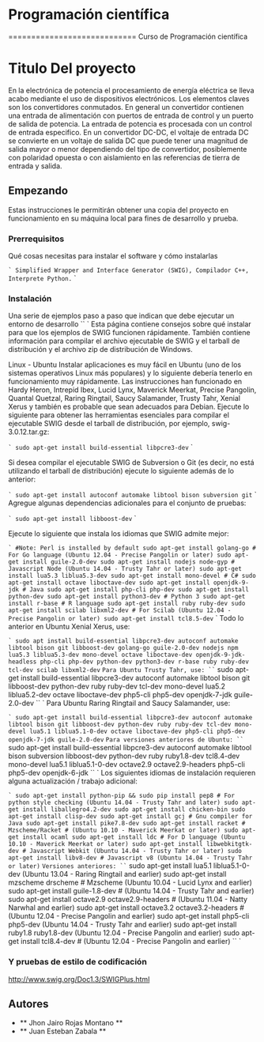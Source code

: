 # Programación científica
============================
Curso de Programación científica 



# Titulo Del proyecto

En la electrónica de potencia el procesamiento de energía eléctrica se lleva acabo mediante el uso de dispositivos electrónicos. Los elementos claves son los convertidores conmutados. En general un convertidor contienen una entrada de alimentación con puertos de entrada de control y un puerto de salida de potencia. La entrada de potencia es procesada con un control de entrada especifico. En un convertidor DC-DC, el voltaje de entrada DC se convierte en un voltaje de salida DC que puede tener una magnitud de salida mayor o menor dependiendo del tipo de convertidor, posiblemente con polaridad opuesta o con aislamiento en las referencias de tierra de entrada y salida.

## Empezando

Estas instrucciones le permitirán obtener una copia del proyecto en funcionamiento en su máquina local para fines de desarrollo y prueba.

### Prerrequisitos

Qué cosas necesitas para instalar el software y cómo instalarlas

`` `
Simplified Wrapper and Interface Generator (SWIG), Compilador C++, Interprete Python.
`` `

### Instalación

Una serie de ejemplos paso a paso que indican que debe ejecutar un entorno de desarrollo
`` `
Esta página contiene consejos sobre qué instalar para que los ejemplos de SWIG funcionen rápidamente. También contiene información para compilar el archivo ejecutable de SWIG y el tarball de distribución y el archivo zip de distribución de Windows.

Linux - Ubuntu
Instalar aplicaciones es muy fácil en Ubuntu (uno de los sistemas operativos Linux más populares) y lo siguiente debería tenerlo en funcionamiento muy rápidamente. Las instrucciones han funcionado en Hardy Heron, Intrepid Ibex, Lucid Lynx, Maverick Meerkat, Precise Pangolin, Quantal Quetzal, Raring Ringtail, Saucy Salamander, Trusty Tahr, Xenial Xerus y también es probable que sean adecuados para Debian. Ejecute lo siguiente para obtener las herramientas esenciales para compilar el ejecutable SWIG desde el tarball de distribución, por ejemplo, swig-3.0.12.tar.gz:

`` `
sudo apt-get install build-essential libpcre3-dev
`` `

Si desea compilar el ejecutable SWIG de Subversion o Git (es decir, no está utilizando el tarball de distribución) ejecute lo siguiente además de lo anterior:

`` `
sudo apt-get install autoconf automake libtool bison subversion git
`` `
Agregue algunas dependencias adicionales para el conjunto de pruebas:

`` `
sudo apt-get install libboost-dev
`` `

Ejecute lo siguiente que instala los idiomas que SWIG admite mejor:


`` `
#Note: Perl is installed by default
sudo apt-get install golang-go # For Go language (Ubuntu 12.04 - Precise Pangolin or later)
sudo apt-get install guile-2.0-dev
sudo apt-get install nodejs node-gyp # Javascript Node (Ubuntu 14.04 - Trusty Tahr or later)
sudo apt-get install lua5.3 liblua5.3-dev
sudo apt-get install mono-devel # C#
sudo apt-get install octave liboctave-dev
sudo apt-get install openjdk-9-jdk # Java
sudo apt-get install php-cli php-dev
sudo apt-get install python-dev
sudo apt-get install python3-dev # Python 3
sudo apt-get install r-base # R language
sudo apt-get install ruby ruby-dev
sudo apt-get install scilab libxml2-dev # For Scilab (Ubuntu 12.04 - Precise Pangolin or later)
sudo apt-get install tcl8.5-dev
`` `
Todo lo anterior en Ubuntu Xenial Xerus, use:

`` `
sudo apt install build-essential libpcre3-dev autoconf automake libtool bison git libboost-dev golang-go guile-2.0-dev nodejs npm lua5.3 liblua5.3-dev mono-devel octave liboctave-dev openjdk-9-jdk-headless php-cli php-dev python-dev python3-dev r-base ruby ruby-dev tcl-dev scilab libxml2-dev
`` `
Para Ubuntu Trusty Tahr, use:
`` `
sudo apt-get install build-essential libpcre3-dev autoconf automake libtool bison git libboost-dev python-dev ruby ruby-dev tcl-dev mono-devel lua5.2 liblua5.2-dev octave liboctave-dev php5-cli php5-dev openjdk-7-jdk guile-2.0-dev 
`` `
Para Ubuntu Raring Ringtail and Saucy Salamander, use:

`` `
sudo apt-get install build-essential libpcre3-dev autoconf automake libtool bison git libboost-dev python-dev ruby ruby-dev tcl-dev mono-devel lua5.1 liblua5.1-0-dev octave liboctave-dev php5-cli php5-dev openjdk-7-jdk guile-2.0-dev
`` `
Para versiones anteriores de Ubuntu:
`` `
sudo apt-get install build-essential libpcre3-dev autoconf automake libtool bison subversion libboost-dev python-dev ruby ruby1.8-dev tcl8.4-dev mono-devel lua5.1 liblua5.1-0-dev octave2.9 octave2.9-headers php5-cli php5-dev openjdk-6-jdk
`` `
Los siguientes idiomas de instalación requieren alguna actualización / trabajo adicional:

`` `
sudo apt-get install python-pip && sudo pip install pep8 # For python style checking (Ubuntu 14.04 - Trusty Tahr and later)
sudo apt-get install liballegro4.2-dev
sudo apt-get install chicken-bin
sudo apt-get install clisp-dev
sudo apt-get install gcj # Gnu compiler for Java
sudo apt-get install pike7.8-dev
sudo apt-get install racket # Mzscheme/Racket # (Ubuntu 10.10 - Maverick Meerkat or later)
sudo apt-get install ocaml
sudo apt-get install ldc # For D language (Ubuntu 10.10 - Maverick Meerkat or later)
sudo apt-get install libwebkitgtk-dev # Javascript Webkit (Ubuntu 14.04 - Trusty Tahr or later)
sudo apt-get install libv8-dev # Javascript v8 (Ubuntu 14.04 - Trusty Tahr or later)
`` `
Versiones anteriores:
`` `
sudo apt-get install lua5.1 liblua5.1-0-dev (Ubuntu 13.04 - Raring Ringtail and earlier)
sudo apt-get install mzscheme drscheme # Mzscheme (Ubuntu 10.04 - Lucid Lynx and earlier)
sudo apt-get install guile-1.8-dev # (Ubuntu 14.04 - Trusty Tahr and earlier)
sudo apt-get install octave2.9 octave2.9-headers # (Ubuntu 11.04 - Natty Narwhal and earlier)
sudo apt-get install octave3.2 octave3.2-headers # (Ubuntu 12.04 - Precise Pangolin and earlier)
sudo apt-get install php5-cli php5-dev (Ubuntu 14.04 - Trusty Tahr and earlier)
sudo apt-get install ruby1.8 ruby1.8-dev (Ubuntu 12.04 - Precise Pangolin and earlier)
sudo apt-get install tcl8.4-dev # (Ubuntu 12.04 - Precise Pangolin and earlier)
`` `

### Y pruebas de estilo de codificación

http://www.swig.org/Doc1.3/SWIGPlus.html

## Autores

* ** Jhon Jairo Rojas Montano **
* ** Juan Esteban Zabala  **
